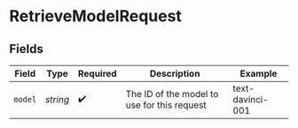 # RetrieveModelRequest


## Fields

| Field                                       | Type                                        | Required                                    | Description                                 | Example                                     |
| ------------------------------------------- | ------------------------------------------- | ------------------------------------------- | ------------------------------------------- | ------------------------------------------- |
| `model`                                     | *string*                                    | :heavy_check_mark:                          | The ID of the model to use for this request | text-davinci-001                            |